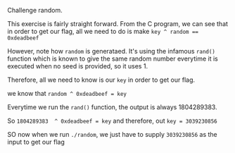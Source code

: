 Challenge random.


This exercise is fairly straight forward. From the C program, we can see that in order to get our flag, all we need to do is make `key ^ random == 0xdeadbeef`

However, note how `random` is generataed. It's using the infamous `rand()` function which is known to give the same random number everytime it is executed when no seed  is provided, so it uses 1.

Therefore, all we need to know is our `key` in order to get our flag.

we know that `random ^ 0xdeadbeef = key`

Everytime we run the `rand()` function, the output is always 1804289383.

So `1804289383  ^ 0xdeadbeef = key` and therefore, out `key = 3039230856`

SO now when we run `./random`, we just have to supply `3039230856` as the input to get our flag
